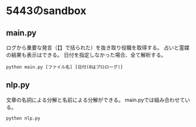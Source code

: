 # 5443のsandbox
## main.py
ログから重要な発言（【】で括られた）を抜き取り役職を取得する。
占いと霊媒の結果も表示はできる。
日付を指定しなかった場合、全て解析する。
```
python main.py [ファイル名] [日付(0はプロローグ)]
```

## nlp.py
文章の名詞による分解と名前による分解ができる。
main.pyでは組み合わせている。
```
python nlp.py
```
